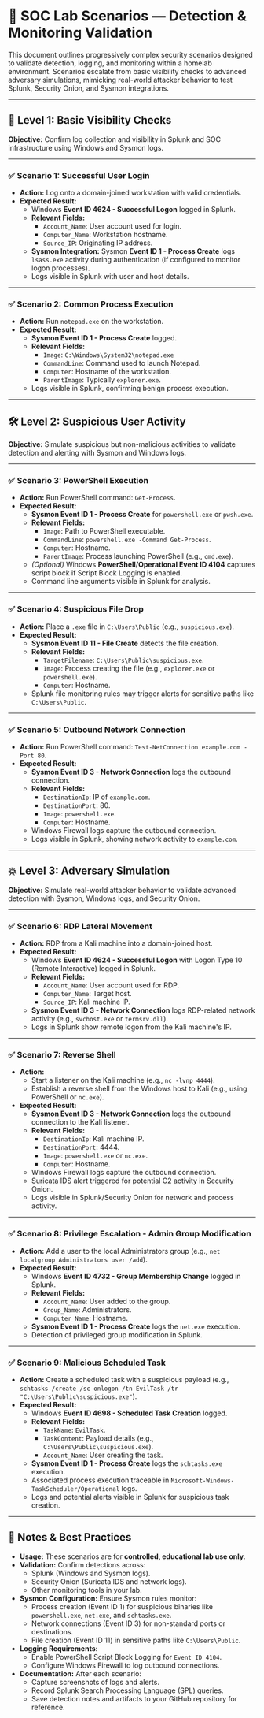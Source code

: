 # 🧪 SOC Lab Scenarios — Detection & Monitoring Validation

This document outlines progressively complex security scenarios designed to validate detection, logging, and monitoring within a homelab environment. Scenarios escalate from basic visibility checks to advanced adversary simulations, mimicking real-world attacker behavior to test Splunk, Security Onion, and Sysmon integrations.

---

## 🔰 Level 1: Basic Visibility Checks

**Objective:** Confirm log collection and visibility in Splunk and SOC infrastructure using Windows and Sysmon logs.

---

### ✅ Scenario 1: Successful User Login

- **Action:** Log onto a domain-joined workstation with valid credentials.
- **Expected Result:**
  - Windows **Event ID 4624 - Successful Logon** logged in Splunk.
  - **Relevant Fields:**
    - `Account_Name`: User account used for login.
    - `Computer_Name`: Workstation hostname.
    - `Source_IP`: Originating IP address.
  - **Sysmon Integration:** Sysmon **Event ID 1 - Process Create** logs `lsass.exe` activity during authentication (if configured to monitor logon processes).
  - Logs visible in Splunk with user and host details.

---

### ✅ Scenario 2: Common Process Execution

- **Action:** Run `notepad.exe` on the workstation.
- **Expected Result:**
  - **Sysmon Event ID 1 - Process Create** logged.
  - **Relevant Fields:**
    - `Image`: `C:\Windows\System32\notepad.exe`
    - `CommandLine`: Command used to launch Notepad.
    - `Computer`: Hostname of the workstation.
    - `ParentImage`: Typically `explorer.exe`.
  - Logs visible in Splunk, confirming benign process execution.

---

## 🛠 Level 2: Suspicious User Activity

**Objective:** Simulate suspicious but non-malicious activities to validate detection and alerting with Sysmon and Windows logs.

---

### ✅ Scenario 3: PowerShell Execution

- **Action:** Run PowerShell command: `Get-Process`.
- **Expected Result:**
  - **Sysmon Event ID 1 - Process Create** for `powershell.exe` or `pwsh.exe`.
  - **Relevant Fields:**
    - `Image`: Path to PowerShell executable.
    - `CommandLine`: `powershell.exe -Command Get-Process`.
    - `Computer`: Hostname.
    - `ParentImage`: Process launching PowerShell (e.g., `cmd.exe`).
  - *(Optional)* Windows **PowerShell/Operational Event ID 4104** captures script block if Script Block Logging is enabled.
  - Command line arguments visible in Splunk for analysis.

---

### ✅ Scenario 4: Suspicious File Drop

- **Action:** Place a `.exe` file in `C:\Users\Public` (e.g., `suspicious.exe`).
- **Expected Result:**
  - **Sysmon Event ID 11 - File Create** detects the file creation.
  - **Relevant Fields:**
    - `TargetFilename`: `C:\Users\Public\suspicious.exe`.
    - `Image`: Process creating the file (e.g., `explorer.exe` or `powershell.exe`).
    - `Computer`: Hostname.
  - Splunk file monitoring rules may trigger alerts for sensitive paths like `C:\Users\Public`.

---

### ✅ Scenario 5: Outbound Network Connection

- **Action:** Run PowerShell command: `Test-NetConnection example.com -Port 80`.
- **Expected Result:**
  - **Sysmon Event ID 3 - Network Connection** logs the outbound connection.
  - **Relevant Fields:**
    - `DestinationIp`: IP of `example.com`.
    - `DestinationPort`: 80.
    - `Image`: `powershell.exe`.
    - `Computer`: Hostname.
  - Windows Firewall logs capture the outbound connection.
  - Logs visible in Splunk, showing network activity to `example.com`.

---

## 💥 Level 3: Adversary Simulation

**Objective:** Simulate real-world attacker behavior to validate advanced detection with Sysmon, Windows logs, and Security Onion.

---

### ✅ Scenario 6: RDP Lateral Movement

- **Action:** RDP from a Kali machine into a domain-joined host.
- **Expected Result:**
  - Windows **Event ID 4624 - Successful Logon** with Logon Type 10 (Remote Interactive) logged in Splunk.
  - **Relevant Fields:**
    - `Account_Name`: User account used for RDP.
    - `Computer_Name`: Target host.
    - `Source_IP`: Kali machine IP.
  - **Sysmon Event ID 3 - Network Connection** logs RDP-related network activity (e.g., `svchost.exe` or `termsrv.dll`).
  - Logs in Splunk show remote logon from the Kali machine's IP.

---

### ✅ Scenario 7: Reverse Shell

- **Action:**
  - Start a listener on the Kali machine (e.g., `nc -lvnp 4444`).
  - Establish a reverse shell from the Windows host to Kali (e.g., using PowerShell or `nc.exe`).
- **Expected Result:**
  - **Sysmon Event ID 3 - Network Connection** logs the outbound connection to the Kali listener.
  - **Relevant Fields:**
    - `DestinationIp`: Kali machine IP.
    - `DestinationPort`: 4444.
    - `Image`: `powershell.exe` or `nc.exe`.
    - `Computer`: Hostname.
  - Windows Firewall logs capture the outbound connection.
  - Suricata IDS alert triggered for potential C2 activity in Security Onion.
  - Logs visible in Splunk/Security Onion for network and process activity.

---

### ✅ Scenario 8: Privilege Escalation - Admin Group Modification

- **Action:** Add a user to the local Administrators group (e.g., `net localgroup Administrators user /add`).
- **Expected Result:**
  - Windows **Event ID 4732 - Group Membership Change** logged in Splunk.
  - **Relevant Fields:**
    - `Account_Name`: User added to the group.
    - `Group_Name`: Administrators.
    - `Computer_Name`: Hostname.
  - **Sysmon Event ID 1 - Process Create** logs the `net.exe` execution.
  - Detection of privileged group modification in Splunk.

---

### ✅ Scenario 9: Malicious Scheduled Task

- **Action:** Create a scheduled task with a suspicious payload (e.g., `schtasks /create /sc onlogon /tn EvilTask /tr "C:\Users\Public\suspicious.exe"`).
- **Expected Result:**
  - Windows **Event ID 4698 - Scheduled Task Creation** logged.
  - **Relevant Fields:**
    - `TaskName`: `EvilTask`.
    - `TaskContent`: Payload details (e.g., `C:\Users\Public\suspicious.exe`).
    - `Account_Name`: User creating the task.
  - **Sysmon Event ID 1 - Process Create** logs the `schtasks.exe` execution.
  - Associated process execution traceable in `Microsoft-Windows-TaskScheduler/Operational` logs.
  - Logs and potential alerts visible in Splunk for suspicious task creation.

---

## 📝 Notes & Best Practices

- **Usage:** These scenarios are for **controlled, educational lab use only**.
- **Validation:** Confirm detections across:
  - Splunk (Windows and Sysmon logs).
  - Security Onion (Suricata IDS and network logs).
  - Other monitoring tools in your lab.
- **Sysmon Configuration:** Ensure Sysmon rules monitor:
  - Process creation (Event ID 1) for suspicious binaries like `powershell.exe`, `net.exe`, and `schtasks.exe`.
  - Network connections (Event ID 3) for non-standard ports or destinations.
  - File creation (Event ID 11) in sensitive paths like `C:\Users\Public`.
- **Logging Requirements:**
  - Enable PowerShell Script Block Logging for `Event ID 4104`.
  - Configure Windows Firewall to log outbound connections.
- **Documentation:** After each scenario:
  - Capture screenshots of logs and alerts.
  - Record Splunk Search Processing Language (SPL) queries.
  - Save detection notes and artifacts to your GitHub repository for reference.
